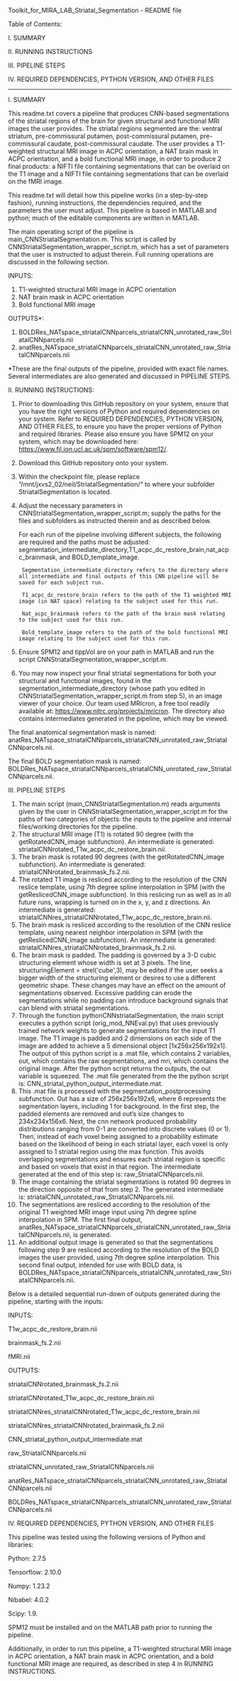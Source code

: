 Toolkit_for_MIRA_LAB_Striatal_Segmentation - README file

Table of Contents:

I. SUMMARY

II. RUNNING INSTRUCTIONS

III. PIPELINE STEPS

IV. REQUIRED DEPENDENCIES, PYTHON VERSION, AND OTHER FILES
	
----------------------------------------------------------------------------------------------

I. SUMMARY

This readme.txt covers a pipeline that produces CNN-based segmentations of the striatal regions of the brain for given structural and functional MRI images the user provides. The striatal regions segmented are the: ventral striatum, pre-commissural putamen, post-commissural putamen, pre-commissural caudate, post-commissural caudate. The user provides a T1-weighted structural MRI image in ACPC orientation, a NAT brain mask in ACPC orientation, and a bold functional MRI image, in order to produce 2 final products: a NIFTI file containing segmentations that can be overlaid on the T1 image and a NIFTI file containing segmentations that can be overlaid on the fMRI image.

This readme.txt will detail how this pipeline works (in a step-by-step fashion), running instructions, the dependencies required, and the parameters the user must adjust. This pipeline is based in MATLAB and python; much of the editable components are written in MATLAB. 

The main operating script of the pipeline is main_CNNStriatalSegmentation.m. This script is called by CNNStriatalSegmentation_wrapper_script.m, which has a set of parameters that the user is instructed to adjust therein. Full running operations are discussed in the following section. 

INPUTS:
1. T1-weighted structural MRI image in ACPC orientation
2. NAT brain mask in ACPC orientation
3. Bold functional MRI image

OUTPUTS*:
1. BOLDRes_NATspace_striatalCNNparcels_striatalCNN_unrotated_raw_StriatalCNNparcels.nii
2. anatRes_NATspace_striatalCNNparcels_striatalCNN_unrotated_raw_StriatalCNNparcels.nii

*These are the final outputs of the pipeline, provided with exact file names. Several intermediates are also generated and discussed in PIPELINE STEPS. 


II. RUNNING INSTRUCTIONS:
1. Prior to downloading this GitHub repository on your system, ensure that you have the right versions of Python and required dependencies on your system. Refer to REQUIRED DEPENDENCIES, PYTHON VERSION, AND OTHER FILES, to ensure you have the proper versions of Python and required libraries. Please also ensure you have SPM12 on your system, which may be downloaded here: https://www.fil.ion.ucl.ac.uk/spm/software/spm12/.

2. Download this GitHub repository onto your system. 

3. Within the checkpoint file, please replace “/mnt/jxvs2_02/neil/StriatalSegmentation/“ to where your subfolder StriatalSegmentation is located.

4. Adjust the necessary parameters in CNNStriatalSegmentation_wrapper_script.m; supply the paths for the files and subfolders as instructed therein and as described below.

	For each run of the pipeline involving different subjects, the following are required and the paths must be adjusted:   segmentation_intermediate_directory,T1_acpc_dc_restore_brain,nat_acpc_brainmask, and BOLD_template_image. 
		
		Segmentation_intermediate_directory refers to the directory where all intermediate and final outputs of this CNN pipeline will be saved for each subject run. 

		T1_acpc_dc_restore_brain refers to the path of the T1 weighted MRI image (in NAT space) relating to the subject used for this run.

		Nat_acpc_brainmask refers to the path of the brain mask relating to the subject used for this run.

		Bold_template_image refers to the path of the bold functional MRI image relating to the subject used for this run.
	
5. Ensure SPM12 and tippVol are on your path in MATLAB and run the script CNNStriatalSegmentation_wrapper_script.m. 

6. You may now inspect your final striatal segmentations for both your structural and functional images, found in the segmentation_intermediate_directory (whose path you edited in CNNStriatalSegmentation_wrapper_script.m from step 5), in an image viewer of your choice. Our team used MRIcron, a free tool readily available at: https://www.nitrc.org/projects/mricron. The directory also contains intermediates generated in the pipeline, which may be viewed. 

The final anatomical segmentation mask is named: anatRes_NATspace_striatalCNNparcels_striatalCNN_unrotated_raw_StriatalCNNparcels.nii.

The final BOLD segmentation mask is named:
BOLDRes_NATspace_striatalCNNparcels_striatalCNN_unrotated_raw_StriatalCNNparcels.nii.

III. PIPELINE STEPS

1. The main script (main_CNNStriatalSegmentation.m) reads arguments given by the user in CNNStriatalSegmentation_wrapper_script.m for the paths of two categories of objects: the inputs to the pipeline and internal files/working directories for the pipeline.
2. The structural MRI image (T1) is rotated 90 degree (with the getRotatedCNN_image subfunction). An intermediate is generated: striatalCNNrotated_T1w_acpc_dc_restore_brain.nii.
3. The brain mask is rotated 90 degrees (with the getRotatedCNN_image subfunction). An intermediate is generated: striatalCNNrotated_brainmask_fs.2.nii.
4. The rotated T1 image is resliced according to the resolution of the CNN reslice template, using 7th degree spline interpolation in SPM (with the getReslicedCNN_image subfunction). In this reslicing run as well as in all future runs, wrapping is turned on in the x, y, and z directions. An intermediate is generated: striatalCNNres_striatalCNNrotated_T1w_acpc_dc_restore_brain.nii.
5. The brain mask is resliced according to the resolution of the CNN reslice template, using nearest neighbor interpolation in SPM (with the getReslicedCNN_image subfunction). An intermediate is generated: striatalCNNres_striatalCNNrotated_brainmask_fs.2.nii.
6. The brain mask is padded. The padding is governed by a 3-D cubic structuring element whose width is set at 3 pixels. The line, structuringElement = strel('cube',3), may be edited if the user seeks a bigger width of the structuring element or desires to use a different geometric shape. These changes may have an effect on the amount of segmentations observed. Excessive padding can erode the segmentations while no padding can introduce background signals that can blend with striatal segmentations. 
7. Through the function pythonCNNstriatalSegmentation, the main script executes a python script (orig_mod_NNEval.py) that uses previously trained network weights to generate segmentations for the input T1 image. The T1 image is padded and 2 dimensions on each side of the image are added to achieve a 5 dimensional object [1x256x256x192x1]. The output of this python script is a .mat file, which contains 2 variables, out, which contains the raw segmentations, and mri, which contains the original image. After the python script returns the outputs, the out variable is squeezed. The .mat file generated from the the python script is: CNN_striatal_python_output_intermediate.mat.
8. This .mat file is processed with the segmentation_postprocessing subfunction. Out has a size of 256x256x192x6, where 6 represents the segmentation layers, including 1 for background. In the first step, the padded elements are removed and out’s size changes to 234x234x156x6. Next, the cnn network produced probability distributions ranging from 0-1 are converted into discrete values (0 or 1). Then, instead of each voxel being assigned to a probability estimate based on the likelihood of being in each striatal layer, each voxel is only assigned to 1 striatal region using the max function. This avoids overlapping segmentations and ensures each striatal region is specific and based on voxels that exist in that region. The intermediate generated at the end of this step is: raw_StriatalCNNparcels.nii. 
9. The image containing the striatal segmentations is rotated 90 degrees in the direction opposite of that from step 2. The generated intermediate is: striatalCNN_unrotated_raw_StriatalCNNparcels.nii.
10. The segmentations are resliced according to the resolution of the original T1 weighted MRI image input using 7th degree spline interpolation in SPM. The first final output, anatRes_NATspace_striatalCNNparcels_striatalCNN_unrotated_raw_StriatalCNNparcels.nii, is generated. 
11. An additional output image is generated so that the segmentations following step 9 are resliced according to the resolution of the BOLD images the user provided, using 7th degree spline interpolation. This second final output, intended for use with BOLD data, is BOLDRes_NATspace_striatalCNNparcels_striatalCNN_unrotated_raw_StriatalCNNparcels.nii. 


Below is a detailed sequential run-down of outputs generated during the pipeline, starting with the inputs:

INPUTS:

T1w_acpc_dc_restore_brain.nii

brainmask_fs.2.nii

fMRI.nii 

OUTPUTS:

striatalCNNrotated_brainmask_fs.2.nii

striatalCNNrotated_T1w_acpc_dc_restore_brain.nii

striatalCNNres_striatalCNNrotated_T1w_acpc_dc_restore_brain.nii

striatalCNNres_striatalCNNrotated_brainmask_fs.2.nii

CNN_striatal_python_output_intermediate.mat

raw_StriatalCNNparcels.nii

striatalCNN_unrotated_raw_StriatalCNNparcels.nii

anatRes_NATspace_striatalCNNparcels_striatalCNN_unrotated_raw_StriatalCNNparcels.nii

BOLDRes_NATspace_striatalCNNparcels_striatalCNN_unrotated_raw_StriatalCNNparcels.nii



IV. REQUIRED DEPENDENCIES, PYTHON VERSION, AND OTHER FILES

This pipeline was tested using the following versions of Python and libraries:

Python: 2.7.5

Tensorflow: 2.10.0

Numpy: 1.23.2

Nibabel: 4.0.2

Scipy: 1.9.

SPM12 must be installed and on the MATLAB path prior to running the pipeline. 

Additionally, in order to run this pipeline, a T1-weighted structural MRI image in ACPC orientation, a NAT brain mask in ACPC orientation, and a bold functional MRI image are required, as described in step 4 in RUNNING INSTRUCTIONS. 
